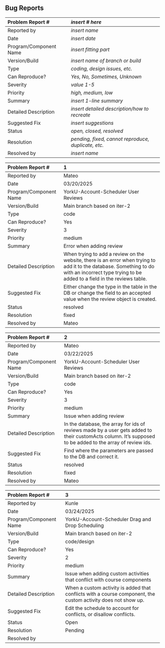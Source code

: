 ## Bug Reports

| Problem Report # | *insert # here* |
| :--------------       | :---------      |
| Reported by | *insert name* |
| Date | *insert date* |
| Program/Component Name | *insert fitting part* |
| Version/Build | *insert name of branch or build* |
| Type | *coding, design issues, etc.* |
| Can Reproduce? | *Yes, No, Sometimes, Unknown* |
| Severity | *value 1-5* |
| Priority | *high, medium, low* |
| Summary | *insert 1-line summary* |
| Detailed Description | *insert detailed description/how to recreate* |
| Suggested Fix | *insert suggestions* |
| Status | *open, closed, resolved* |
| Resolution | *pending, fixed, cannot reproduce, duplicate, etc.* |
| Resolved by | *insert name* |

| Problem Report # | 1 |
| :--------------       | :---------      |
| Reported by | Mateo |
| Date | 03/20/2025 |
| Program/Component Name | YorkU-Account-Scheduler User Reviews |
| Version/Build | Main branch based on iter-2 |
| Type | code |
| Can Reproduce? | Yes |
| Severity | 3 |
| Priority | medium |
| Summary | Error when adding review |
| Detailed Description | When trying to add a review on the website, there is an error when trying to add it to the database. Something to do with an incorrect type trying to be added to a field in the reviews table. |
| Suggested Fix | Either change the type in the table in the DB or change the field to an accepted value when the review object is created. |
| Status | resolved |
| Resolution | fixed |
| Resolved by | Mateo |

| Problem Report # | 2 |
| :--------------       | :---------      |
| Reported by | Mateo |
| Date | 03/22/2025 |
| Program/Component Name | YorkU-Account-Scheduler User Reviews |
| Version/Build | Main branch based on iter-2 |
| Type | code |
| Can Reproduce? | Yes |
| Severity | 3 |
| Priority | medium |
| Summary | Issue when adding review |
| Detailed Description | In the database, the array for ids of reviews made by a user gets added to their customActs column. It’s supposed to be added to the array of review ids. |
| Suggested Fix | Find where the parameters are passed to the DB and correct it. |
| Status | resolved |
| Resolution | fixed |
| Resolved by | Mateo |


| Problem Report # | 3 |
| :--------------       | :---------      |
| Reported by | Kunle |
| Date | 03/24/2025 |
| Program/Component Name | YorkU-Account-Scheduler Drag and Drop Scheduling |
| Version/Build | Main branch based on iter-2 |
| Type | code/design |
| Can Reproduce? | Yes |
| Severity | 2 |
| Priority | medium |
| Summary | Issue when adding custom activities that conflict with course components |
| Detailed Description | When a custom activity is added that conflicts with a course component, the custom activity does not show up. |
| Suggested Fix | Edit the schedule to account for conflicts, or disallow conflicts. |
| Status | Open |
| Resolution | Pending |
| Resolved by |  |

